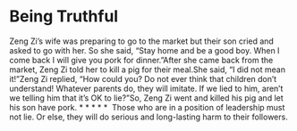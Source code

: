 # Being Truthful

Zeng Zi’s wife was preparing to go to the market but their son cried and asked to go with her. So she said, “Stay home and be a good boy. When I come back I will give you pork for dinner.”After she came back from the market, Zeng Zi told her to kill a pig for their meal.She said, “I did not mean it!”Zeng Zi replied, “How could you? Do not ever think that children don’t understand! Whatever parents do, they will imitate. If we lied to him, aren’t we telling him that it’s OK to lie?”​So, Zeng Zi went and killed his pig and let his son have pork.      ​* * * * *  Those who are in a position of leadership must not lie. Or else, they will do serious and long-lasting harm to their followers.